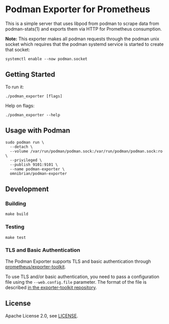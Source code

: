 # Podman Exporter for Prometheus

This is a simple server that uses libpod from podman to scrape data from podman-stats(1) and exports them via HTTP for Prometheus consumption.

**Note:** This exporter makes all podman requests through the podman unix socket which requires that the podman systemd service is started to create that socket:

```
systemctl enable --now podman.socket
```

## Getting Started

To run it:

```
./podman_exporter [flags]
```

Help on flags:

```
./podman_exporter --help
```

## Usage with Podman

```
sudo podman run \
  --detach \
  --volume /var/run/podman/podman.sock:/var/run/podman/podman.sock:ro \
  --privileged \
  --publish 9101:9101 \
  --name podman-exporter \
  omnibrian/podman-exporter
```

## Development

### Building

```
make build
```

### Testing

```
make test
```

### TLS and Basic Authentication

The Podman Exporter supports TLS and basic authentication through [prometheus/exporter-toolkit](https://github.com/prometheus/exporter-toolkit).

To use TLS and/or basic authentication, you need to pass a configuration file using the `--web.config.file` parameter. The format of the file is described [in the exporter-toolkit repository](https://github.com/prometheus/exporter-toolkit/blob/master/docs/web-configuration.md).

## License

Apache License 2.0, see [LICENSE](LICENSE).
